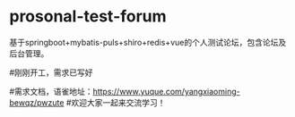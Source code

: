# prosonal-test-forum
基于springboot+mybatis-puls+shiro+redis+vue的个人测试论坛，包含论坛及后台管理。

#刚刚开工，需求已写好

#需求文档，语雀地址：https://www.yuque.com/yangxiaoming-bewqz/pwzute
#欢迎大家一起来交流学习！

